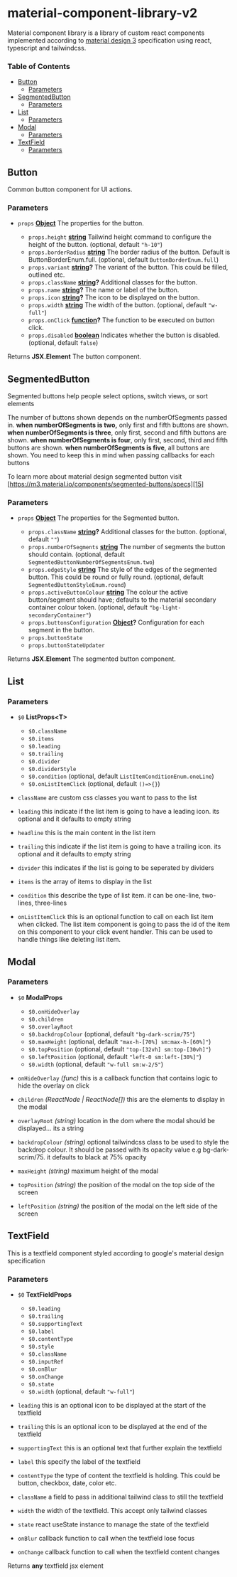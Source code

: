 # material-component-library-v2

Material component library is a library of custom react components implemented according to [material design 3](https://m3.material.io) specification using react, typescript and tailwindcss. 

<!-- Generated by documentation.js. Update this documentation by updating the source code. -->

### Table of Contents

*   [Button][1]
    *   [Parameters][2]
*   [SegmentedButton][3]
    *   [Parameters][4]
*   [List][5]
    *   [Parameters][6]
*   [Modal][7]
    *   [Parameters][8]
*   [TextField][9]
    *   [Parameters][10]

## Button

Common button component for UI actions.

### Parameters

*   `props` **[Object][11]** The properties for the button.

    *   `props.height` **[string][12]** Tailwind height command to configure the height of the button. (optional, default `"h-10"`)
    *   `props.borderRadius` **[string][12]** The border radius of the button. Default is ButtonBorderEnum.full. (optional, default `ButtonBorderEnum.full`)
    *   `props.variant` **[string][12]?** The variant of the button. This could be filled, outlined etc.
    *   `props.className` **[string][12]?** Additional classes for the button.
    *   `props.name` **[string][12]?** The name or label of the button.
    *   `props.icon` **[string][12]?** The icon to be displayed on the button.
    *   `props.width` **[string][12]** The width of the button. (optional, default `"w-full"`)
    *   `props.onClick` **[function][13]?** The function to be executed on button click.
    *   `props.disabled` **[boolean][14]** Indicates whether the button is disabled. (optional, default `false`)

Returns **JSX.Element** The button component.

## SegmentedButton

Segmented buttons help people select options, switch views, or sort elements

The number of buttons shown depends on the numberOfSegments passed in.
**when numberOfSegments is two,** only first and fifth buttons are shown. **when numberOfSegments is three**, only first, second and fifth buttons are shown. **when numberOfSegments is four**, only first, second, third and fifth buttons are shown. **when numberOfSegments is five**, all buttons are shown.
You need to keep this in mind when passing callbacks for each buttons

To learn more about material design segmented button visit [https://m3.material.io/components/segmented-buttons/specs][15]

### Parameters

*   `props` **[Object][11]** The properties for the Segmented button.

    *   `props.className` **[string][12]?** Additional classes for the button. (optional, default `""`)
    *   `props.numberOfSegments` **[string][12]** The number of segments the button should contain. (optional, default `SegmentedButtonNumberOfSegmentsEnum.two`)
    *   `props.edgeStyle` **[string][12]** The style of the edges of the segmented button. This could be round or fully round. (optional, default `SegmentedButtonStyleEnum.round`)
    *   `props.activeButtonColour` **[string][12]** The colour the active button/segment should have; defaults to the material secondary container colour token. (optional, default `"bg-light-secondaryContainer"`)
    *   `props.buttonsConfiguration` **[Object][11]?** Configuration for each segment in the button.
    *   `props.buttonState` &#x20;
    *   `props.buttonStateUpdater` &#x20;

Returns **JSX.Element** The segmented button component.

## List

### Parameters

*   `$0` **ListProps\<T>**&#x20;

    *   `$0.className` &#x20;
    *   `$0.items` &#x20;
    *   `$0.leading` &#x20;
    *   `$0.trailing` &#x20;
    *   `$0.divider` &#x20;
    *   `$0.dividerStyle` &#x20;
    *   `$0.condition`   (optional, default `ListItemConditionEnum.oneLine`)
    *   `$0.onListItemClick`   (optional, default `()=>{}`)
*   `className`  are custom css classes you want to pass to the list
*   `leading`  this indicate if the list item is going to have a leading icon. its optional and it defaults to empty string
*   `headline`  this is the main content in the list item
*   `trailing`  this indicate if the list item is going to have a trailing icon. its optional and it defaults to empty string
*   `divider`  this indicates if the list is going to be seperated by dividers
*   `items`  is the array of items to display in the list
*   `condition`  this describe the type of list item. it can be one-line, two-lines, three-lines
*   `onListItemClick`  this is an optional function to call on each list item when clicked. The list item component is going to pass the id of the item on this component to your click event handler. This can be used to handle things like deleting list item.

## Modal

### Parameters

*   `$0` **ModalProps**&#x20;

    *   `$0.onHideOverlay` &#x20;
    *   `$0.children` &#x20;
    *   `$0.overlayRoot` &#x20;
    *   `$0.backdropColour`   (optional, default `"bg-dark-scrim/75"`)
    *   `$0.maxHeight`   (optional, default `"max-h-[70%] sm:max-h-[60%]"`)
    *   `$0.topPosition`   (optional, default `"top-[32vh] sm:top-[30vh]"`)
    *   `$0.leftPosition`   (optional, default `"left-0 sm:left-[30%]"`)
    *   `$0.width`   (optional, default `"w-full sm:w-2/5"`)
*   `onHideOverlay`  *(func)* this is a callback function that contains logic to hide the overlay on click
*   `children`  *(ReactNode | ReactNode\[])* this are the elements to display in the modal
*   `overlayRoot`  *(string)* location in the dom where the modal should be displayed... its a string
*   `backdropColour`  *(string)* optional tailwindcss class to be used to style the backdrop colour. It should be passed with its opacity value e.g bg-dark-scrim/75. it defaults to black at 75% opacity
*   `maxHeight`  *(string)* maximum height of the modal
*   `topPosition`  *(string)* the position of the modal on the top side of the screen
*   `leftPosition`  *(string)* the position of the modal on the left side of the screen

## TextField

This is a textfield component styled according to google's material design specification

### Parameters

*   `$0` **TextFieldProps**&#x20;

    *   `$0.leading` &#x20;
    *   `$0.trailing` &#x20;
    *   `$0.supportingText` &#x20;
    *   `$0.label` &#x20;
    *   `$0.contentType` &#x20;
    *   `$0.style` &#x20;
    *   `$0.className` &#x20;
    *   `$0.inputRef` &#x20;
    *   `$0.onBlur` &#x20;
    *   `$0.onChange` &#x20;
    *   `$0.state` &#x20;
    *   `$0.width`   (optional, default `"w-full"`)
*   `leading`  this is an optional icon to be displayed at the start of the textfield
*   `trailing`  this is an optional icon to be displayed at the end of the textfield
*   `supportingText`  this is an optional text that further explain the textfield
*   `label`  this specify the label of the textfield
*   `contentType`  the type of content the textfield is holding. This could be button, checkbox, date, color etc.
*   `className`  a field to pass in additional tailwind class to still the textfield
*   `width`  the width of the textfield. This accept only tailwind classes
*   `state`  react useState instance to manage the state of the textfield
*   `onBlur`  callback function to call when the textfield lose focus
*   `onChange`  callback function to call when the textfield content changes

Returns **any** textfield jsx element

[1]: #button

[2]: #parameters

[3]: #segmentedbutton

[4]: #parameters-1

[5]: #list

[6]: #parameters-2

[7]: #modal

[8]: #parameters-3

[9]: #textfield

[10]: #parameters-4

[11]: https://developer.mozilla.org/docs/Web/JavaScript/Reference/Global_Objects/Object

[12]: https://developer.mozilla.org/docs/Web/JavaScript/Reference/Global_Objects/String

[13]: https://developer.mozilla.org/docs/Web/JavaScript/Reference/Statements/function

[14]: https://developer.mozilla.org/docs/Web/JavaScript/Reference/Global_Objects/Boolean

[15]: https://m3.material.io/components/segmented-buttons/specs
